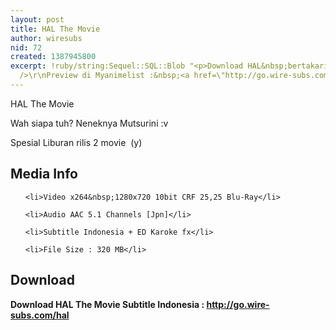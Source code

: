 ```yaml
---
layout: post
title: HAL The Movie
author: wiresubs
nid: 72
created: 1387945800
excerpt: !ruby/string:Sequel::SQL::Blob "<p>Download HAL&nbsp;bertakarir Indonesia<br
  />\r\nPreview di Myanimelist :&nbsp;<a href=\"http://go.wire-subs.com/ttLDv\" target=\"_blank\">http://go.wire-subs.com/ttLDv</a></p>\r\n"
---
```

<p class="rtecenter">HAL The Movie</p>

<p class="rtejustify">Wah siapa tuh? Neneknya Mutsurini :v<br />
Spesial Liburan rilis 2 movie&nbsp; (y)</p>

<h2>Media Info</h2>

<ul>
	<li>Video x264&nbsp;1280x720 10bit CRF 25,25 Blu-Ray</li>
	<li>Audio AAC 5.1 Channels [Jpn]</li>
	<li>Subtitle Indonesia + ED Karoke fx</li>
	<li>File Size : 320 MB</li>
</ul>

<h2>Download</h2>

<p><strong>Download HAL The Movie Subtitle&nbsp;Indonesia&nbsp;:&nbsp;<a href="http://go.wire-subs.com/hal" target="_blank">http://go.wire-subs.com/hal</a></strong></p>
